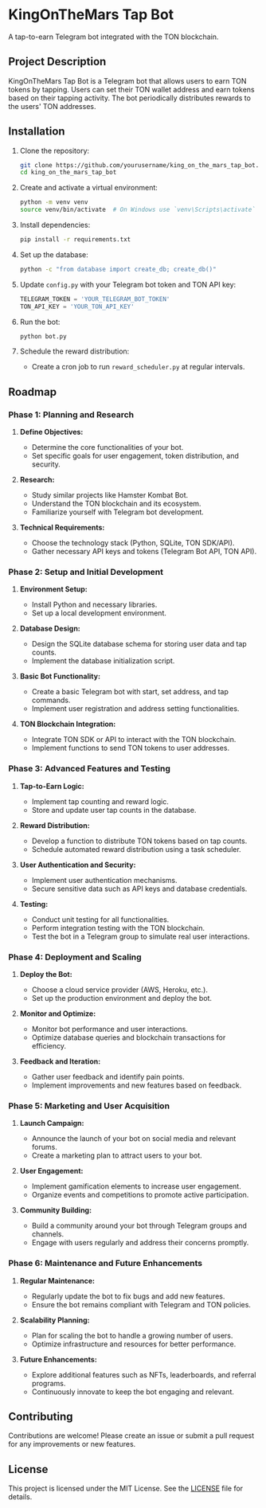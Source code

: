 # KingOnTheMars Tap Bot

A tap-to-earn Telegram bot integrated with the TON blockchain.

## Project Description

KingOnTheMars Tap Bot is a Telegram bot that allows users to earn TON tokens by tapping. Users can set their TON wallet address and earn tokens based on their tapping activity. The bot periodically distributes rewards to the users' TON addresses.

## Installation

1. Clone the repository:
    ```bash
    git clone https://github.com/yourusername/king_on_the_mars_tap_bot.git
    cd king_on_the_mars_tap_bot
    ```

2. Create and activate a virtual environment:
    ```bash
    python -m venv venv
    source venv/bin/activate  # On Windows use `venv\Scripts\activate`
    ```

3. Install dependencies:
    ```bash
    pip install -r requirements.txt
    ```

4. Set up the database:
    ```bash
    python -c "from database import create_db; create_db()"
    ```

5. Update `config.py` with your Telegram bot token and TON API key:
    ```python
    TELEGRAM_TOKEN = 'YOUR_TELEGRAM_BOT_TOKEN'
    TON_API_KEY = 'YOUR_TON_API_KEY'
    ```

6. Run the bot:
    ```bash
    python bot.py
    ```

7. Schedule the reward distribution:
    - Create a cron job to run `reward_scheduler.py` at regular intervals.

## Roadmap

### Phase 1: Planning and Research

1. **Define Objectives:**
   - Determine the core functionalities of your bot.
   - Set specific goals for user engagement, token distribution, and security.

2. **Research:**
   - Study similar projects like Hamster Kombat Bot.
   - Understand the TON blockchain and its ecosystem.
   - Familiarize yourself with Telegram bot development.

3. **Technical Requirements:**
   - Choose the technology stack (Python, SQLite, TON SDK/API).
   - Gather necessary API keys and tokens (Telegram Bot API, TON API).

### Phase 2: Setup and Initial Development

1. **Environment Setup:**
   - Install Python and necessary libraries.
   - Set up a local development environment.

2. **Database Design:**
   - Design the SQLite database schema for storing user data and tap counts.
   - Implement the database initialization script.

3. **Basic Bot Functionality:**
   - Create a basic Telegram bot with start, set address, and tap commands.
   - Implement user registration and address setting functionalities.

4. **TON Blockchain Integration:**
   - Integrate TON SDK or API to interact with the TON blockchain.
   - Implement functions to send TON tokens to user addresses.

### Phase 3: Advanced Features and Testing

1. **Tap-to-Earn Logic:**
   - Implement tap counting and reward logic.
   - Store and update user tap counts in the database.

2. **Reward Distribution:**
   - Develop a function to distribute TON tokens based on tap counts.
   - Schedule automated reward distribution using a task scheduler.

3. **User Authentication and Security:**
   - Implement user authentication mechanisms.
   - Secure sensitive data such as API keys and database credentials.

4. **Testing:**
   - Conduct unit testing for all functionalities.
   - Perform integration testing with the TON blockchain.
   - Test the bot in a Telegram group to simulate real user interactions.

### Phase 4: Deployment and Scaling

1. **Deploy the Bot:**
   - Choose a cloud service provider (AWS, Heroku, etc.).
   - Set up the production environment and deploy the bot.

2. **Monitor and Optimize:**
   - Monitor bot performance and user interactions.
   - Optimize database queries and blockchain transactions for efficiency.

3. **Feedback and Iteration:**
   - Gather user feedback and identify pain points.
   - Implement improvements and new features based on feedback.

### Phase 5: Marketing and User Acquisition

1. **Launch Campaign:**
   - Announce the launch of your bot on social media and relevant forums.
   - Create a marketing plan to attract users to your bot.

2. **User Engagement:**
   - Implement gamification elements to increase user engagement.
   - Organize events and competitions to promote active participation.

3. **Community Building:**
   - Build a community around your bot through Telegram groups and channels.
   - Engage with users regularly and address their concerns promptly.

### Phase 6: Maintenance and Future Enhancements

1. **Regular Maintenance:**
   - Regularly update the bot to fix bugs and add new features.
   - Ensure the bot remains compliant with Telegram and TON policies.

2. **Scalability Planning:**
   - Plan for scaling the bot to handle a growing number of users.
   - Optimize infrastructure and resources for better performance.

3. **Future Enhancements:**
   - Explore additional features such as NFTs, leaderboards, and referral programs.
   - Continuously innovate to keep the bot engaging and relevant.

## Contributing

Contributions are welcome! Please create an issue or submit a pull request for any improvements or new features.

## License

This project is licensed under the MIT License. See the [LICENSE](LICENSE) file for details.
